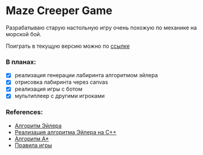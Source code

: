 # Maze Creeper Game

Разрабатываю старую настольную игру очень похожую по механике на морской бой.

Поиграть в текущую версию можно по [ссылке](https://markov-msk.ru/maze/)
### В планах:
  - [x] реализация генерации лабиринта алгоритмом эйлера
  - [X] отрисовка лабиринта через canvas
  - [X] реализация игры с ботом
  - [X] мультиплеер с другими игроками

### References:

 - [Алгоритм Эйлера](https://habr.com/ru/post/176671/)
 - [Реализация алгоритма Эйлера на С++](https://github.com/lpestl/Maze)
 - [Алгоритм А*](https://habr.com/ru/post/444828/#:~:text=%D0%9F%D0%BE%D0%B8%D1%81%D0%BA%20%D0%BF%D1%83%D1%82%D0%B8%20%E2%80%94%20%D1%8D%D1%82%D0%BE%20%D0%BE%D0%B4%D0%BD%D0%B0%20%D0%B8%D0%B7,%D0%B1%D0%BE%D0%BB%D1%8C%D1%88%D0%B8%D0%B5%20%D1%81%D0%BB%D0%BE%D0%B6%D0%BD%D0%BE%D1%81%D1%82%D0%B8%20%D0%B4%D0%BB%D1%8F%20%D1%80%D0%B0%D0%B7%D1%80%D0%B0%D0%B1%D0%BE%D1%82%D1%87%D0%B8%D0%BA%D0%BE%D0%B2%20%D0%B8%D0%B3%D1%80.)
 - [Правила игры](https://pikabu.ru/story/nastolnaya_igra_na_bumage__labirint_7438708)
